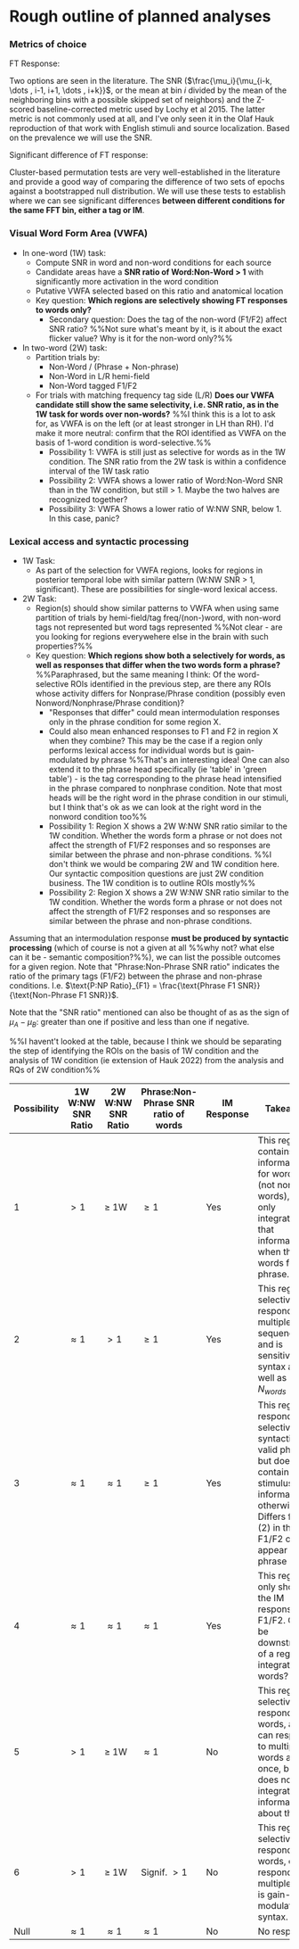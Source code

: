 # Rough outline of planned analyses

### Metrics of choice

FT Response:

Two options are seen in the literature. The SNR ($\frac{\mu_i}{\mu_{i-k, \dots , i-1, i+1,  \dots , i+k}}$, or the mean at bin $i$ divided by the mean of the neighboring bins with a possible skipped set of neighbors) and the Z-scored baseline-corrected metric used by Lochy et al 2015. The latter metric is not commonly used at all, and I've only seen it in the Olaf Hauk reproduction of that work with English stimuli and source localization. Based on the prevalence we will use the SNR.

Significant difference of FT response:

Cluster-based permutation tests are very well-established in the literature and provide a good way of comparing the difference of two sets of epochs against a bootstrapped null distribution. We will use these tests to establish where we can see significant differences **between different conditions for the same FFT bin, either a tag or IM**.

### Visual Word Form Area (VWFA)

- In one-word (1W) task:
  - Compute SNR in word and non-word conditions for each source
  - Candidate areas have a **SNR ratio of Word:Non-Word > 1** with significantly more activation in the word condition
  - Putative VWFA selected based on this ratio and anatomical location
  - Key question: **Which regions are selectively showing FT responses to words only?**
    - Secondary question: Does the tag of the non-word (F1/F2) affect SNR ratio? %%Not sure what's meant by it, is it about the exact flicker value? Why is it for the non-word only?%%
- In two-word (2W) task:
  - Partition trials by:
    - Non-Word / (Phrase + Non-phrase)
    - Non-Word in L/R hemi-field
    - Non-Word tagged F1/F2
  - For trials with matching frequency tag side (L/R) **Does our VWFA candidate still show the same selectivity, i.e. SNR ratio, as in the 1W task for words over non-words?** %%I think this is a lot to ask for, as VWFA is on the left (or at least stronger in LH than RH). I'd make it more neutral: confirm that the ROI identified as VWFA on the basis of 1-word condition is word-selective.%%
    - Possibility 1: VWFA is still just as selective for words as in the 1W condition. The SNR ratio from the 2W task is within a confidence interval of the 1W task ratio
    - Possibility 2: VWFA shows a lower ratio of Word:Non-Word SNR than in the 1W condition, but still > 1. Maybe the two halves are recognized together?
    - Possibility 3: VWFA Shows a lower ratio of W:NW SNR, below 1. In this case, panic?
   
### Lexical access and syntactic processing

- 1W Task:
  - As part of the selection for VWFA regions, looks for regions in posterior temporal lobe with similar pattern (W:NW SNR > 1, significant). These are possibilities for single-word lexical access.
- 2W Task:
  - Region(s) should show similar patterns to VWFA when using same partition of trials by hemi-field/tag freq/(non-)word, with non-word tags not represented but word tags represented %%Not clear - are you looking for regions everywehere else in the brain with such properties?%%
  - Key question: **Which regions show both a selectively for words, as well as responses that differ when the two words form a phrase?**%%Paraphrased, but the same meaning I think: Of the word-selective ROIs identified in the previous step, are there any ROIs whose activity differs for Nonprase/Phrase condition (possibly even Nonword/Nonphrase/Phrase condition)? 
    - "Responses that differ" could mean intermodulation responses only in the phrase condition for some region X.
    - Could also mean enhanced responses to F1 and F2 in region X when they combine? This may be the case if a region only performs lexical access for individual words but is gain-modulated by phrase %%That's an interesting idea! One can also extend it to the phrase head specifically (ie 'table' in 'green table') - is the tag corresponding to the phrase head intensified in the phrase compared to nonphrase condition. Note that most heads will be the right word in the phrase condition in our stimuli, but I think that's ok as we can look at the right word in the nonword condition too%%
    - Possibility 1: Region X shows a 2W W:NW SNR ratio similar to the 1W condition. Whether the words form a phrase or not does not affect the strength of F1/F2 responses and so responses are similar between the phrase and non-phrase conditions. %%I don't think we would be comparing 2W and 1W condition here. Our syntactic composition questions are just 2W condition business. The 1W condition is to outline ROIs mostly%%
    - Possibility 2: Region X shows a 2W W:NW SNR ratio similar to the 1W condition. Whether the words form a phrase or not does not affect the strength of F1/F2 responses and so responses are similar between the phrase and non-phrase conditions.

Assuming that an intermodulation response **must be produced by syntactic processing** (which of course is not a given at all %%why not? what else can it be - semantic composition?%%), we can list the possible outcomes for a given region. Note that "Phrase:Non-Phrase SNR ratio" indicates the ratio of the primary tags (F1/F2) between the phrase and non-phrase conditions. I.e. $\text{P:NP Ratio}_{F1} = \frac{\text{Phrase F1 SNR}}{\text{Non-Phrase F1 SNR}}$.

Note that the "SNR ratio" mentioned can also be thought of as as the sign of $\mu_A - \mu_B$: greater than one if positive and less than one if negative.

%%I havent't looked at the table, because I think we should be separating the step of identifying the ROIs on the basis of 1W condition and the analysis of 1W condition (ie extension of Hauk 2022) from the analysis and RQs of 2W condition%%

| Possibility | 1W W:NW SNR Ratio | 2W W:NW SNR Ratio | Phrase:Non-Phrase SNR ratio of words | IM Response | Takeaway                                                                                                                                                                            | Lexical Access? | Syntactic Processing? |
|-------------|-------------------|-------------------|--------------------------------------|-------------|-------------------------------------------------------------------------------------------------------------------------------------------------------------------------------------|-----------------|-----------------------|
| 1           | $>1$              | $\geq$ 1W         | $\geq 1$                             | Yes         | This region contains information for words (not non-words), but only integrates that information when the words form a phrase.                                                      | Yes or upstream | Yes or upstream       |
| 2           | $\approx 1$       | $> 1$             | $\geq 1$                             | Yes         | This region selectively responds to multiple word sequences, and is sensitive to syntax as well as $N_{words}>1$                                                                    | Upstream        | Yes or upstream       |
| 3           | $\approx 1$       | $\approx 1$       | $\geq 1$                             | Yes         | This region is responds selectively to syntactically-valid phrases, but does not contain stimulus information otherwise. Differs from (2) in that F1/F2 only appear in phrase cond. | Upstream        | Yes or upstream       |
| 4           | $\approx 1$       | $\approx 1$       | $\approx 1$                          | Yes         | This region only shows the IM response, no F1/F2. Could be downstream of a region integrating words?                                                                                | Upstream        | Upstream?             |
| 5           | $>1$              | $\geq$ 1W         | $\approx 1$                          | No          | This region selectively responds to words, and can respond to multiple words at once, but does not integrate the information about them.                                            | Yes or upstream | No                    |
| 6           | $>1$              | $\geq$ 1W         | Signif. $> 1$                        | No          | This region selectively responds to words, can respond to multiple, and is gain-modulated by syntax.                                                                                | Yes or upstream | No                    |
| Null        | $\approx 1$       | $\approx 1$       | $\approx 1$                          | No          | No response.                                                                                                                                                                        | No              | No                    |
  
